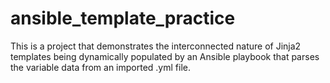 # ansible_template_practice

This is a project that demonstrates the interconnected nature of Jinja2 templates being dynamically populated by an Ansible playbook that parses the variable data from an imported .yml file.
